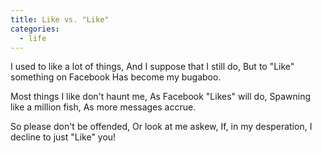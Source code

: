 ```yaml
---
title: Like vs. "Like"
categories:
  - life
---
```


I used to like a lot of things,
And I suppose that I still do,
But to "Like" something on Facebook
Has become my bugaboo.

Most things I like don't haunt me,
As Facebook "Likes" will do,
Spawning like a million fish,
As more messages accrue.

So please don't be offended,
Or look at me askew,
If, in my desperation,
I decline to just  "Like" you!


